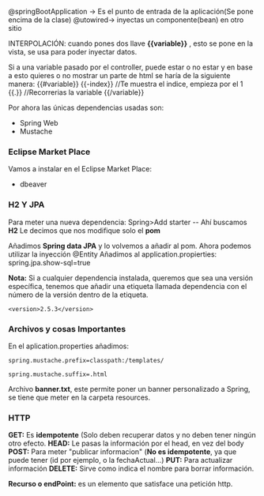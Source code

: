 @springBootApplication -> Es el punto de entrada de la aplicación(Se pone encima de la clase)
@utowired-> inyectas un componente(bean) en otro sitio


INTERPOLACIÓN: cuando pones dos llave **{{variable}}** , esto se pone en la vista, se usa para poder inyectar datos.

Si a una variable pasado por el controller, puede estar o no estar y en base a esto quieres o no mostrar un parte de html se haría de la siguiente manera:
{{#variable}}
	{{-index}} //Te muestra el indice, empieza por el 1
	{{.}} //Recorrerias la variable
{{/variable}}

Por ahora las únicas dependencias usadas son:
- Spring Web
- Mustache

### Eclipse Market Place
Vamos a instalar en el Eclipse Market Place:
- dbeaver
### H2 Y JPA
Para meter una nueva dependencia:
Spring\>Add starter -- Ahí buscamos **H2** 
	Le decimos que nos modifique solo el **pom**
	
Añadimos **Spring data JPA** y lo volvemos a añadir al pom.
Ahora podemos utilizar la inyección \@Entity
Añadimos al application.propierties:
	spring.jpa.show-sql=true

**Nota:** Si a cualquier dependencia instalada, queremos que sea una versión específica, tenemos que añadir una etiqueta llamada dependencia con el número de la versión dentro de la etiqueta.
```
<version>2.5.3</version>
```

### Archivos y cosas Importantes
En el aplication.properties añadimos:
```
spring.mustache.prefix=classpath:/templates/

spring.mustache.suffix=.html
```

Archivo **banner.txt**, este permite poner un banner personalizado a Spring, se tiene que meter en la carpeta resources.
### HTTP
**GET:** Es **idempotente** (Solo deben recuperar datos y no deben tener ningún otro efecto.
**HEAD:** Le pasas la información por el head, en vez del body
**POST:** Para meter "publicar informacion" (**No es idempotente**, ya que puede tener (id por ejemplo, o la fechaActual...)
**PUT:** Para actualizar información
**DELETE:** Sirve como indica el nombre para borrar información.


**Recurso o endPoint:** es un elemento que satisface una petición http.

